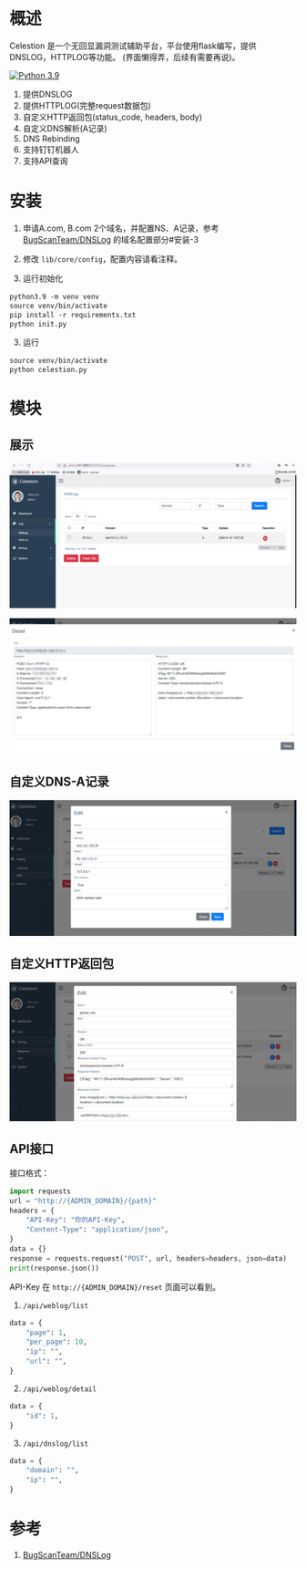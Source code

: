 # 概述

Celestion 是一个无回显漏洞测试辅助平台，平台使用flask编写，提供DNSLOG，HTTPLOG等功能。 (界面懒得弄，后续有需要再说)。

[![Python 3.9](https://img.shields.io/badge/python-3.9-yellow.svg)](https://www.python.org/)

1. 提供DNSLOG
2. 提供HTTPLOG(完整request数据包)
3. 自定义HTTP返回包(status_code, headers, body)
4. 自定义DNS解析(A记录)
5. DNS Rebinding
6. 支持钉钉机器人
7. 支持API查询


# 安装

1. 申请A.com, B.com 2个域名，并配置NS、A记录，参考[BugScanTeam/DNSLog](https://github.com/BugScanTeam/DNSLog) 的域名配置部分#安装-3

2. 修改 `lib/core/config`，配置内容请看注释。

3. 运行初始化

```
python3.9 -m venv venv
source venv/bin/activate
pip install -r requirements.txt
python init.py
```

3. 运行

```
source venv/bin/activate
python celestion.py
```

# 模块

## 展示

![show](show/show_dns.png)

![show](show/show_http.png)

## 自定义DNS-A记录

![dns](show/dns.png)

## 自定义HTTP返回包

![dns](show/http.png)

## API接口

接口格式：

```python
import requests
url = "http://{ADMIN_DOMAIN}/{path}"
headers = {
    "API-Key": "你的API-Key", 
    "Content-Type": "application/json",
}
data = {}
response = requests.request("POST", url, headers=headers, json=data)
print(response.json())
```

API-Key 在 `http://{ADMIN_DOMAIN}/reset` 页面可以看到。

1. `/api/weblog/list`

```python
data = {
    "page": 1,
    "per_page": 10,
    "ip": "",
    "url": "",
}
```

2. `/api/weblog/detail`

```python
data = {
    "id": 1,
}
```

3. `/api/dnslog/list`

```python
data = {
    "domain": "",
    "ip": "",
}
```

# 参考 

1. [BugScanTeam/DNSLog](https://github.com/BugScanTeam/DNSLog)
